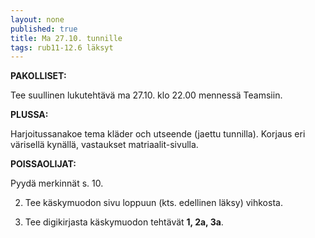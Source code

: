 ```yaml
---
layout: none
published: true
title: Ma 27.10. tunnille
tags: rub11-12.6 läksyt
---
```

**PAKOLLISET:**

Tee suullinen lukutehtävä ma 27.10. klo 22.00 mennessä Teamsiin.

**PLUSSA:**

Harjoitussanakoe tema kläder och utseende (jaettu tunnilla). Korjaus eri värisellä kynällä, vastaukset matriaalit-sivulla.

**POISSAOLIJAT:**

Pyydä merkinnät s. 10.

2. Tee käskymuodon sivu loppuun (kts. edellinen läksy) vihkosta.

3. Tee digikirjasta käskymuodon tehtävät **1, 2a, 3a**.
